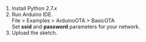 1. Install Python 2.7.x
2. Run Arduino IDE.  
   File > Examples > ArduinoOTA > BasicOTA  
   Set **ssid** and **password** parameters for your network.
3. Upload the sketch.
